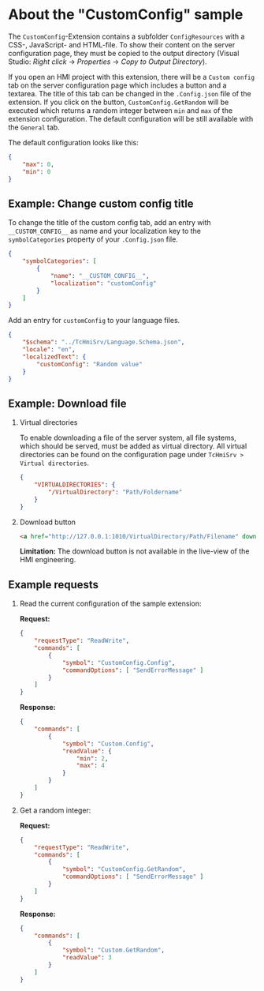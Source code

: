 # About the "CustomConfig" sample

The `CustomConfig`-Extension contains a subfolder `ConfigResources` with a CSS-,
JavaScript- and HTML-file. To show their content on the server configuration page, they must be
copied to the output directory (Visual Studio: _Right click_ &#8594; _Properties_ &#8594; _Copy
to Output Directory_).

If you open an HMI project with this extension, there will be a `Custom config`
tab on the server configuration page which includes a button and a textarea. The title of this tab
can be changed in the `.Config.json` file of the extension. If you click on the
button, `CustomConfig.GetRandom` will be executed which returns a random integer
between `min` and `max` of the extension configuration. The default configuration
will be still available with the `General` tab.

The default configuration looks like this:

````json
{
    "max": 0,
    "min": 0
}
````

## Example: Change custom config title

To change the title of the custom config tab, add an entry with `__CUSTOM_CONFIG__` as name
and your localization key to the `symbolCategories` property of your `.Config.json` file.

````json
{
    "symbolCategories": [
        {
            "name": "__CUSTOM_CONFIG__",
            "localization": "customConfig"
        }
    ]
}
````

Add an entry for `customConfig` to your language files.

````json
{
    "$schema": "../TcHmiSrv/Language.Schema.json",
    "locale": "en",
    "localizedText": {
        "customConfig": "Random value"
    }
}
````

## Example: Download file

1. Virtual directories

    To enable downloading a file of the server system, all file systems, which should be served, must
    be added as virtual directory. All virtual directories can be found on the configuration page under
    `TcHmiSrv > Virtual directories`.

    ````json
    {
        "VIRTUALDIRECTORIES": {
            "/VirtualDirectory": "Path/Foldername"
        }
    }
    ````

1. Download button

    ````html
    <a href="http://127.0.0.1:1010/VirtualDirectory/Path/Filename" download>Download link</a>
    ````

    **Limitation:** The download button is not available in the live-view of the HMI engineering.

## Example requests

1. Read the current configuration of the sample extension:

    **Request:**

    ```json
    {
        "requestType": "ReadWrite",
        "commands": [
            {
                "symbol": "CustomConfig.Config",
                "commandOptions": [ "SendErrorMessage" ]
            }
        ]
    }
    ```

    **Response:**

    ```json
    {
        "commands": [
            {
                "symbol": "Custom.Config",
                "readValue": {
                    "min": 2,
                    "max": 4
                }
            }
        ]
    }
    ```

1. Get a random integer:

    **Request:**

    ```json
    {
        "requestType": "ReadWrite",
        "commands": [
            {
                "symbol": "CustomConfig.GetRandom",
                "commandOptions": [ "SendErrorMessage" ]
            }
        ]
    }
    ```

    **Response:**

    ```json
    {
        "commands": [
            {
                "symbol": "Custom.GetRandom",
                "readValue": 3
            }
        ]
    }
    ```
